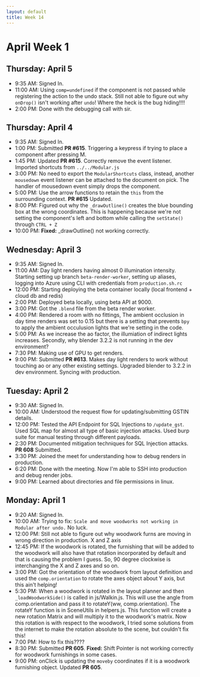 ```yaml
---
layout: default
title: Week 14
---
```


# **April Week 1**
## **Thursday: April 5**
- 9:35  AM: Signed In.
- 11:00 AM: Using `comp=undefined` if the component is not passed while registering the action to the undo stack. Still not able to figure out why `onDrop()` isn't working after `undo`! Where the heck is the bug hiding!!!!
- 2:00  PM: Done with the debugging call with sir.

## **Thursday: April 4**
- 9:35  AM: Signed In.
- 1:00  PM: Submitted **PR #615**. Triggering a keypress if trying to place a component after pressing M.
- 1:45  PM: Updated **PR #615**. Correctly remove the event listener. Imported shortcuts from `../../Modular.js`
- 3:00  PM: No need to export the `ModularShortcuts` class, instead, another `mousedown` event listener can be attached to the document on pick. The handler of mousedown event simply drops the component.
- 5:00  PM: Use the arrow functions to retain the `this` from the surrounding context. **PR #615** Updated.
- 8:00  PM: Figured out why the `_drawOutline()` creates the blue bounding box at the wrong coordinates. This is happening because we're not setting the component's left and bottom while calling the `setState()` through `CTRL + Z`
- 10:00 PM: **Fixed:** _drawOutline() not working correctly.
  
## **Wednesday: April 3**
- 9:35  AM: Signed In.
- 11:00 AM: Day light renders having almost 0 illumination intensity. Starting setting up branch `beta-render-worker`, setting up aliases, logging into Azure using CLI with credentials from `production.sh.rc`
- 12:00 PM: Starting deploying the beta container locally (local frontend + cloud db and redis)
- 2:00  PM: Deployed beta locally, using beta API at 9000. 
- 3:00  PM: Got the `.blend` file from the beta render worker.  
- 4:00  PM: Rendered a room with no fittings, The ambient occlusion in day time renders was set to 0.15 but there is a setting that prevents `bpy` to apply the ambient occulusion lights that we're setting in the code.
- 5:00  PM: As we increase the ao factor, the illumiation of indirect lights increases. Secondly, why blender 3.2.2 is not running in the dev environment?
- 7:30  PM: Making use of GPU to get renders.
- 9:00  PM: Submitted **PR #613**. Makes day light renders to work without touching ao or any other existing settings. Upgraded blender to 3.2.2 in dev environment. Syncing with production.
  
## **Tuesday: April 2**
- 9:30  AM: Signed In.
- 10:00 AM: Understood the request flow for updating/submitting GSTIN details.
- 12:00 PM: Tested the API Endpoint for SQL Injections to `/update_gst`. Used SQL map for almost all type of basic injection attacks. Used burp suite for manual testing through different payloads.
- 2:30  PM: Documented mitigation techniques for SQL Injection attacks. **PR 608** Submitted.
- 3:30  PM: Joined the meet for understanding how to debug renders in production.
- 6:20  PM: Done with the meeting. Now I'm able to SSH into production and debug render jobs.
- 9:00  PM: Learned about directories and file permissions in linux.

## **Monday: April 1**
- 9:20  AM: Signed In.
- 10:00 AM: Trying to fix: `Scale and move woodworks not working in Modular after undo.` No luck.
- 12:00 PM: Still not able to figure out why woodwork furns are moving in wrong direction in production. X and Z axis 
- 12:45 PM: If the woodwork is rotated, the furnishing that will be added to the woodwork will also have that rotation incorporated by default and that is causing the problem I guess. So, 90 degree clockwise is interchanging the X and Z axes and so on.
- 3:00  PM: Got the orientation of the woodwork from layout definition and used the `comp.orientation` to rotate the axes object about Y axis, but this ain't helping!
- 5:30  PM: When a woodwork is rotated in the layout planner and then `_loadWoodworkSide()` is called in js/Walkin.js. This will use the angle from comp.orientation and pass it to rotateY(ww, comp.orientation). The rotateY function is in SceneUtils in helpers.js. This function will create a new rotation Matrix and will multiply it to the woodwork's matrix. Now this rotation is with respect to the woodwork, I tried some solutions from the internet to make the rotation absolute to the scene, but couldn't fix this!
- 7:00  PM: How to fix this????
- 8:30  PM: Submitted **PR 605**. **Fixed:** Shift Pointer is not working correctly for woodwork furnishings in some cases.
- 9:00  PM: onClick is updating the `moveby` coordinates if it is a woodwork furnishing object. Updated **PR 605**.
